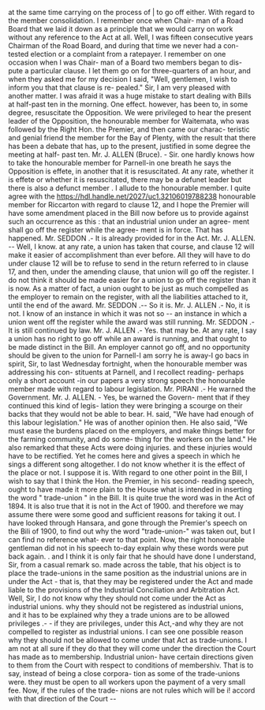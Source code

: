at the same time carrying on the process of | to go off either. With regard to the member consolidation. I remember once when Chair- man of a Road Board that we laid it down as a principle that we would carry on work without any reference to the Act at all. Well, I was fifteen consecutive years Chairman of the Road Board, and during that time we never had a con- tested election or a complaint from a ratepayer. I remember on one occasion when I was Chair- man of a Board two members began to dis- pute a particular clause. I let them go on for three-quarters of an hour, and when they asked me for my decision I said, "Well, gentlemen, I wish to inform you that that clause is re- pealed." Sir, I am very pleased with another matter. I was afraid it was a huge mistake to start dealing with Bills at half-past ten in the morning. One effect. however, has been to, in some degree, resuscitate the Opposition. We were privileged to hear the present leader of the Opposition, the honourable member for Waitemata, who was followed by the Right Hon. the Premier, and then came our charac- teristic and genial friend the member for the Bay of Plenty, with the result that there has been a debate that has, up to the present, justified in some degree the meeting at half- past ten. Mr. J. ALLEN (Bruce). - Sir. one hardly knows how to take the honourable member for Parnell-in one breath he says the Opposition is effete, in another that it is resuscitated. At any rate, whether it is effete or whether it is resuscitated, there may be a defunet leader but there is also a defunct member . I allude to the honourable member. I quite agree with the https://hdl.handle.net/2027/uc1.32106019788238 honourable member for Riccarton with regard to clause 12, and I hope the Premier will have some amendment placed in the Bill now before us to provide against such an occurrence as this : that an industrial union under an agree- ment shall go off the register while the agree- ment is in force. That has happened. Mr. SEDDON .- It is already provided for in the Act. Mr. J. ALLEN. -- Well, I know. at any rate, a union has taken that course, and clause 12 will make it easier of accomplishment than ever before. All they will have to do under clause 12 will be to refuse to send in the return referred to in clause 17, and then, under the amending clause, that union will go off the register. I do not think it should be made easier for a union to go off the register than it is now. As a matter of fact, a union ought to be just as much compelled as the employer to remain on the register, with all the liabilities attached to it, until the end of the award. Mr. SEDDON .-- So it is. Mr. J. ALLEN .- No, it is not. I know of an instance in which it was not so -- an instance in which a union went off the register while the award was still running. Mr. SEDDON .- It is still continued by law. Mr. J. ALLEN .- Yes. that may be. At any rate, I say a union has no right to go off while an award is running, and that ought to be made distinct in the Bill. An employer cannot go off, and no opportunity should be given to the union for Parnell-I am sorry he is away-I go bacs in spirit, Sir, to last Wednesday fortnight, when the honourable member was addressing his con- stituents at Parnell, and I recollect reading- perhaps only a short account -in our papers a very strong speech the honourable member made with regard to labour legislation. Mr. PIRANI .- He warned the Government. Mr. J. ALLEN. - Yes, be warned the Govern- ment that if they continued this kind of legis- lation they were bringing a scourge on their backs that they would not be able to bear. H. said, "We have had enough of this labour legislation." He was of another opinion then. He also said, "We must ease the burdens placed on the employers, and make things better for the farming community, and do some- thing for the workers on the land." He also remarked that these Acts were doing injuries. and these injuries would have to be rectified. Yet he comes here and gives a speech in which he sings a different song altogether. I do not know whether it is the effect of the place or not. I suppose it is. With regard to one other point in the Bill, I wish to say that I think the Hon. the Premier, in his second- reading speech, ought to have made it more plain to the House what is intended in inserting the word " trade-union " in the Bill. It is quite true the word was in the Act of 1894. It is also true that it is not in the Act of 1900. and therefore we may assume there were some good and sufficient reasons for taking it out. I have looked through Hansara, and gone through the Premier's speech on the Bili of 1900, to find out why the word "trade-union-" was taken out, but I can find no reference what- ever to that point. Now, the right honourable gentleman did not in his speech to-day explain why these words were put back again. . and I think it is only fair that he should have done I understand, Sir, from a casual remark so. made across the table, that his object is to place the trade-unions in the same position as the industrial unions are in under the Act - that is, that they may be registered under the Act and made liable to the provisions of the Industrial Conciliation and Arbitration Act. Well, Sir, I do not know why they should not come under the Act as industrial unions. why they should not be registered as industrial unions, and it has to be explained why they a trade unions are to be allowed privileges .- - if they are privileges, under this Act,-and why they are not compelled to register as industrial unions. I can see one possible reason why they should not be allowed to come under that Act as trade-unions. I am not at all sure if they do that they will come under the direction the Court has made as to membership. Industrial union- have certain directions given to them from the Court with respect to conditions of membershiv. That is to say, instead of being a close corpora- tion as some of the trade-unions were. they must be open to all workers upon the payment of a very small fee. Now, if the rules of the trade- nions are not rules which will be i! accord with that direction of the Court -- 
